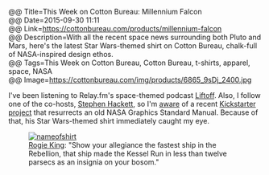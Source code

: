 @@ Title=This Week on Cotton Bureau: Millennium Falcon  
@@ Date=2015-09-30 11:11  
@@ Link=https://cottonbureau.com/products/millennium-falcon  
@@ Description=With all the recent space news surrounding both Pluto and Mars, here's the latest Star Wars-themed shirt on Cotton Bureau, chalk-full of NASA-inspired design ethos.  
@@ Tags=This Week on Cotton Bureau, Cotton Bureau, t-shirts, apparel, space, NASA  
@@ Image=https://cottonbureau.com/img/products/6865_9sDj_2400.jpg  

I've been listening to Relay.fm's space-themed podcast [Liftoff][relay]. Also, I follow one of the co-hosts, [Stephen Hackett][twitter], so I'm [aware][512pixels] of a recent [Kickstarter project][kickstarter] that resurrects an old NASA Graphics Standard Manual. Because of that, his Star Wars-themed shirt immediately caught my eye.

<figure>
	<a class="nohover" href="https://cottonbureau.com/products/millennium-falcon">
		<img src="https://cottonbureau.com/img/products/6865_9sDj_2400.jpg" alt="nameofshirt">
	</a>
	<figcaption><a href="http://twitter.com/rogie">Rogie King</a>: "Show your allegiance the fastest ship in the Rebellion, that ship made the Kessel Run in less than twelve parsecs as an insignia on your bosom."</figcaption>
</figure>

[512pixels]: http://www.512pixels.net/blog/2015/9/reissue-of-the-1975-nasa-graphics-standards-manual
[kickstarter]: https://www.kickstarter.com/projects/thestandardsmanual/reissue-of-the-1975-nasa-graphics-standards-manual
[relay]: http://www.relay.fm/liftoff
[twitter]: http://twitter.com/ismh